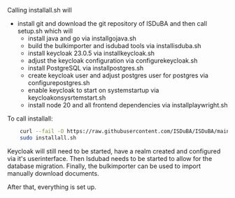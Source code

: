 Calling installall.sh will
 - install git and download the git repository of ISDuBA and then call setup.sh which will
   - install java and go via installgojava.sh
   - build the bulkimporter and isdubad tools via installisduba.sh
   - install keycloak 23.0.5 via installkeycloak.sh
   - adjust the keycloak configuration via configurekeycloak.sh
   - install PostgreSQL via installpostgres.sh
   - create keycloak user and adjust postgres user for postgres via configurepostgres.sh
   - enable keycloak to start on systemstartup via keycloakonsysrtemstart.sh
   - install node 20 and all frontend dependencies via installplaywright.sh
   

To call installall:
``` bash
    curl --fail -O https://raw.githubusercontent.com/ISDuBA/ISDuBA/main/docs/scripts/installall.sh
    sudo installall.sh
```
Keycloak will still need to be started, have a realm created and
configured via it's userinterface.
Then Isdubad needs to be started to allow for the database migration.
Finally, the bulkimporter can be used to
import manually download documents.

After that, everything is set up.

